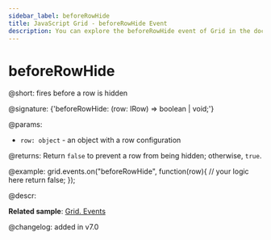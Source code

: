 ```yaml
---
sidebar_label: beforeRowHide
title: JavaScript Grid - beforeRowHide Event 
description: You can explore the beforeRowHide event of Grid in the documentation of the DHTMLX JavaScript UI library. Browse developer guides and API reference, try out code examples and live demos, and download a free 30-day evaluation version of DHTMLX Suite 7.
---
```


# beforeRowHide

@short: fires before a row is hidden

@signature: {'beforeRowHide: (row: IRow) => boolean | void;'}

@params:
- `row: object` - an object with a row configuration

@returns:
Return `false` to prevent a row from being hidden; otherwise, `true`.

@example:
grid.events.on("beforeRowHide", function(row){
    // your logic here
    return false;
});

@descr:

**Related sample**: [Grid. Events](https://snippet.dhtmlx.com/9zeyp4ds)

@changelog: added in v7.0